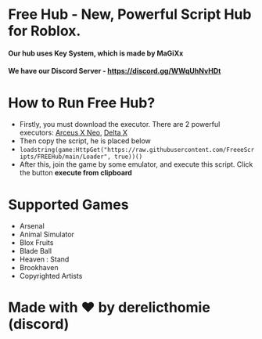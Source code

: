 # Free Hub - New, Powerful Script Hub for Roblox.

#### Our hub uses Key System, which is made by MaGiXx
#### We have our Discord Server - https://discord.gg/WWqUhNvHDt

# How to Run Free Hub?
- Firstly, you must download the executor. There are 2 powerful executors: [Arceus X Neo](https://spdmteam.com/index), [Delta X](https://deltaexploits.net/android)
- Then copy the script, he is placed below
- ```loadstring(game:HttpGet("https://raw.githubusercontent.com/FreeeScripts/FREEHub/main/Loader", true))()```
- After this, join the game by some emulator, and execute this script. Click the button **execute from clipboard**



# Supported Games
 - Arsenal
 - Animal Simulator
 - Blox Fruits
 - Blade Ball
 - Heaven : Stand
 - Brookhaven
 - Copyrighted Artists

# Made with ❤️ by derelicthomie (discord)
